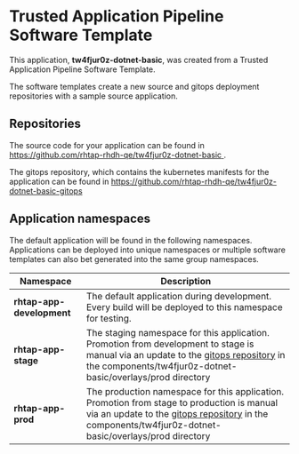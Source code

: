 # Trusted Application Pipeline Software Template

This application, **tw4fjur0z-dotnet-basic**, was created from a Trusted Application Pipeline Software Template.

The software templates create a new source and gitops deployment repositories with a sample source application. 

## Repositories

The source code for your application can be found in [https://github.com/rhtap-rhdh-qe/tw4fjur0z-dotnet-basic ](https://github.com/rhtap-rhdh-qe/tw4fjur0z-dotnet-basic ).
 
The gitops repository, which contains the kubernetes manifests for the application can be found in 
[https://github.com/rhtap-rhdh-qe/tw4fjur0z-dotnet-basic-gitops ](https://github.com/rhtap-rhdh-qe/tw4fjur0z-dotnet-basic-gitops ) 

## Application namespaces 

The default application will be found in the following namespaces. Applications can be deployed into unique namespaces or multiple software templates can also bet generated into the same group namespaces.  

|  Namespace   |  Description   |  
| -------- | -------- |   
| **rhtap-app-development** | The default application during development. Every build will be deployed to this namespace for testing. | 
| **rhtap-app-stage** | The staging namespace for this application. Promotion from development to stage is manual via an update to the [gitops repository](https://github.com/rhtap-rhdh-qe/tw4fjur0z-dotnet-basic-gitops ) in the components/tw4fjur0z-dotnet-basic/overlays/prod directory |  
| **rhtap-app-prod** | The production namespace for this application. Promotion from stage to production is manual via an update to the [gitops repository](https://github.com/rhtap-rhdh-qe/tw4fjur0z-dotnet-basic-gitops ) in the components/tw4fjur0z-dotnet-basic/overlays/prod directory | 